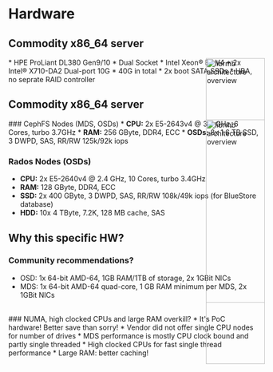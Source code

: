 <!-- .slide: data-state="section-break" id="section-break-5" data-timing="10s" -->
# Hardware


<!-- .slide: data-state="normal" id="hardware-0" data-timing="20s" data-menu-title="Hardware" -->
## Commodity x86_64 server
<div>
     <img style="position: absolute; width: 35%; left: 65%; " alt="librmb architecture overview"
          data-src="images/HPE-DL380Gen9.png" />
</div>
* <!-- .element: class="fragment" data-fragment-index="1" --> HPE ProLiant DL380 Gen9/10
* <!-- .element: class="fragment" data-fragment-index="2" --> Dual Socket
  * <!-- .element: class="fragment" data-fragment-index="2" --> Intel Xeon® E5 V4
* <!-- .element: class="fragment" data-fragment-index="3" --> 2x Intel® X710-DA2 Dual-port 10G
  * <!-- .element: class="fragment" data-fragment-index="4" --> 40G in total
* <!-- .element: class="fragment" data-fragment-index="5" --> 2x boot SATA SSDs
* <!-- .element: class="fragment" data-fragment-index="6" --> HBA, no seprate RAID controller


<!-- .slide: data-state="normal" id="hardware-1" data-timing="20s" data-menu-title="Hardware Server specs" -->
## Commodity x86_64 server
<div>
     <img style="position: absolute; width: 35%; left: 65%; " alt="librmb architecture overview"
          data-src="images/HPE-DL380Gen9.png" />
</div>
### CephFS Nodes (MDS, OSDs) <!-- .element: class="fragment" data-fragment-index="0" -->
* <!-- .element: class="fragment" data-fragment-index="1" --> <b>CPU:</b> 2x E5-2643v4 @ 3.4 GHz, 6 Cores, turbo 3.7GHz
* <!-- .element: class="fragment" data-fragment-index="1" --> <b>RAM:</b> 256 GByte, DDR4, ECC
* <!-- .element: class="fragment" data-fragment-index="1" --> <b>OSDs:</b> 8x 1.6 TB SSD, 3 DWPD, SAS, RR/RW 125k/92k iops

### Rados Nodes (OSDs) <!-- .element: class="fragment" data-fragment-index="2" -->
* <!-- .element: class="fragment" data-fragment-index="3" --> <b>CPU:</b> 2x E5-2640v4 @ 2.4 GHz, 10 Cores, turbo 3.4GHz
* <!-- .element: class="fragment" data-fragment-index="3" --> <b>RAM:</b> 128 GByte, DDR4, ECC
* <!-- .element: class="fragment" data-fragment-index="3" --> <b>SSD:</b> 2x 400 GByte, 3 DWPD, SAS, RR/RW 108k/49k iops (for BlueStore database)
* <!-- .element: class="fragment" data-fragment-index="3" --> <b>HDD:</b> 10x 4 TByte, 7.2K, 128 MB cache, SAS


<!-- .slide: data-state="normal" id="hardware-3" data-timing="20s" data-menu-title="Hardware specs" -->
## Why this specific HW?

### Community recommendations? <!-- .element: class="fragment" data-fragment-index="0" -->
* <!-- .element: class="fragment" data-fragment-index="0" --> OSD: 1x 64-bit AMD-64, 1GB RAM/1TB of storage, 2x 1GBit NICs
* <!-- .element: class="fragment" data-fragment-index="0" --> MDS: 1x 64-bit AMD-64 quad-core, 1 GB RAM minimum per MDS, 2x 1GBit NICs

<br>
### NUMA, high clocked CPUs and large RAM overkill? <!-- .element: class="fragment" data-fragment-index="1" -->
* <!-- .element: class="fragment" data-fragment-index="2" --> It's PoC hardware! Better save than sorry!
* <!-- .element: class="fragment" data-fragment-index="3" --> Vendor did not offer single CPU nodes for number of drives
* <!-- .element: class="fragment" data-fragment-index="4" --> MDS performance is mostly CPU clock bound and partly single threaded
  * <!-- .element: class="fragment" data-fragment-index="4" --> High clocked CPUs for fast single thread performance
* <!-- .element: class="fragment" data-fragment-index="5" --> Large RAM: better caching!

